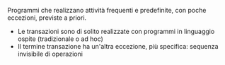 Programmi che realizzano attività frequenti e predefinite, con poche eccezioni, previste a priori.

- Le transazioni sono di solito realizzate con programmi in linguaggio ospite (tradizionale o ad hoc)
- Il termine transazione ha un'altra eccezione, più specifica: sequenza invisibile di operazioni 